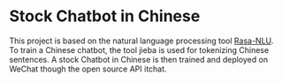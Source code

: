 # Stock Chatbot in Chinese
This project is based on the natural language processing tool [Rasa-NLU](https://rasa.com/docs/rasa/nlu/about/).  
To train a Chinese chatbot, the tool jieba is used for tokenizing Chinese sentences. A stock Chatbot in Chinese is then trained and deployed on WeChat though the open source API itchat. 
